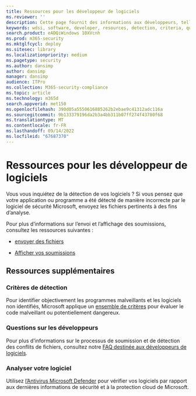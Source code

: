 ```yaml
---
title: Ressources pour les développeur de logiciels
ms.reviewer: ''
description: Cette page fournit des informations aux développeurs, telles que des critères de détection, des questions sur les développeurs et la façon de vérifier vos logiciels par rapport au renseignement de sécurité.
keywords: wdsi, software, developer, resources, detection, criteria, questions, scan, software, definitions, cloud, protection, security intelligence
search.product: eADQiWindows 10XVcnh
ms.prod: m365-security
ms.mktglfcycl: deploy
ms.sitesec: library
ms.localizationpriority: medium
ms.pagetype: security
ms.author: dansimp
author: dansimp
manager: dansimp
audience: ITPro
ms.collection: M365-security-compliance
ms.topic: article
ms.technology: m365d
search.appverid: met150
ms.openlocfilehash: 390d05a5550616885262b2ebae9c41312adc116a
ms.sourcegitcommit: 9b133379196da2b3a4bb311b07ff274f43780f68
ms.translationtype: MT
ms.contentlocale: fr-FR
ms.lasthandoff: 09/14/2022
ms.locfileid: "67687370"
---
```

# <a name="software-developer-resources"></a>Ressources pour les développeur de logiciels

Vous vous inquiétez de la détection de vos logiciels ?
Si vous pensez que votre application ou programme a été détecté de manière incorrecte par le logiciel de sécurité Microsoft, envoyez les fichiers pertinents à des fins d’analyse.

Pour plus d’informations sur l’envoi et l’affichage des soumissions, consultez les ressources suivantes :

- [envoyer des fichiers](https://www.microsoft.com/wdsi/filesubmission)

- [Afficher vos soumissions](https://www.microsoft.com/wdsi/submissionhistory)

## <a name="additional-resources"></a>Ressources supplémentaires

### <a name="detection-criteria"></a>Critères de détection

Pour identifier objectivement les programmes malveillants et les logiciels non identifiés, Microsoft applique un [ensemble de critères](criteria.md) pour évaluer le code malveillant ou potentiellement dangereux.

### <a name="developer-questions"></a>Questions sur les développeurs

Pour plus d’informations sur le processus de soumission et de détection des conflits de fichiers, consultez notre [FAQ destinée aux développeurs de logiciels](developer-faq.yml).

### <a name="scan-your-software"></a>Analyser votre logiciel

Utilisez [l’Antivirus Microsoft Defender](/microsoft-365/security/defender-endpoint/microsoft-defender-antivirus-in-windows-10) pour vérifier vos logiciels par rapport aux dernières informations de sécurité et à la protection cloud de Microsoft.